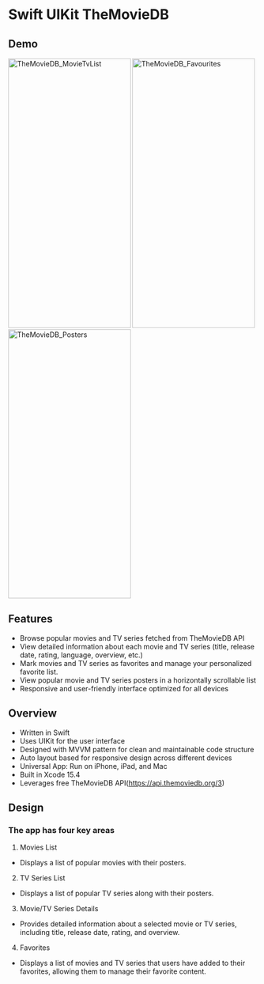  # Swift UIKit TheMovieDB 
## Demo

<img src="https://github.com/user-attachments/assets/1b20e3d8-c5b0-480a-9e8d-6e6f92ab6252" alt="TheMovieDB_MovieTvList" width="247.5"  height="544.5">
<img src="https://github.com/user-attachments/assets/ed83bef6-7f3e-4a05-91a2-5d38a6d954b8" alt="TheMovieDB_Favourites" width="247.5"  height="544.5">
<img src="https://github.com/user-attachments/assets/2b532420-cbea-463e-bec0-b25f189d4b01" alt="TheMovieDB_Posters" width="247.5"  height="544.5">


## Features

- Browse popular movies and TV series fetched from TheMovieDB API
- View detailed information about each movie and TV series (title, release date, rating, language, overview, etc.)
- Mark movies and TV series as favorites and manage your personalized favorite list.
- View popular movie and TV series posters in a horizontally scrollable list
- Responsive and user-friendly interface optimized for all devices


## Overview

- Written in Swift
- Uses UIKit for the user interface
- Designed with MVVM pattern for clean and maintainable code structure
- Auto layout based for responsive design across different devices
- Universal App: Run on iPhone, iPad, and Mac
- Built in Xcode 15.4
- Leverages free TheMovieDB API(https://api.themoviedb.org/3)

## Design

### The app has four key areas
1.	Movies List
- Displays a list of popular movies with their posters.
2.	TV Series List
- Displays a list of popular TV series along with their posters.
3.	Movie/TV Series Details
- Provides detailed information about a selected movie or TV series, including title, release date, rating, and overview.
4.	Favorites
- Displays a list of movies and TV series that users have added to their favorites, allowing them to manage their favorite content.
